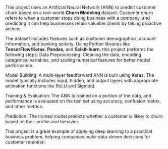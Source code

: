 

This project uses an Artificial Neural Network (ANN) to predict customer churn based on a real-world **Churn Modeling** dataset. Customer churn refers to when a customer stops doing business with a company, and predicting it can help businesses retain valuable clients by taking proactive actions.

The dataset includes features such as customer demographics, account information, and banking activity. Using Python libraries like **TensorFlow/Keras**, **Pandas**, and **Scikit-learn**, this project performs the following steps:
Data Preprocessing:
  Cleaning the data, encoding categorical variables, and scaling numerical features for better model performance.

Model Building:
  A multi-layer feedforward ANN is built using Keras. The model typically includes input, hidden, and output layers with appropriate activation functions like ReLU and Sigmoid.

Training & Evaluation:
  The ANN is trained on a portion of the data, and performance is evaluated on the test set using accuracy, confusion matrix, and other metrics.

Prediction:
  The trained model predicts whether a customer is likely to churn based on their profile and behavior.

This project is a great example of applying deep learning to a practical business problem, helping companies make data-driven decisions for customer retention.

